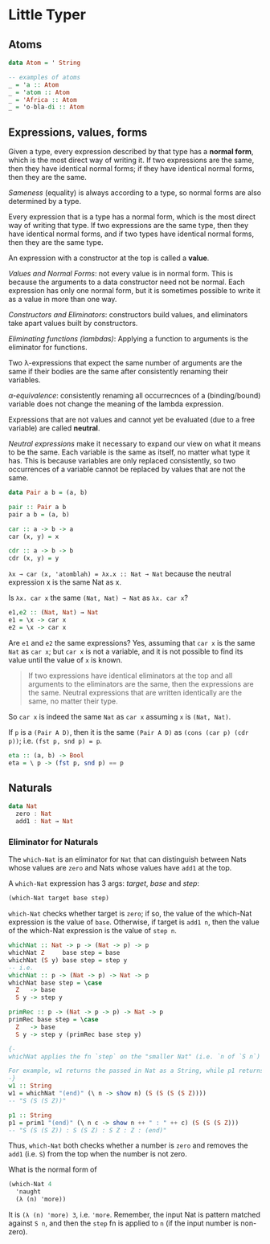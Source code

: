 # Little Typer

## Atoms

```hs
data Atom = ' String

-- examples of atoms
_ = 'a :: Atom
_ = 'atom :: Atom
_ = 'Africa :: Atom
_ = 'o-bla-di :: Atom
```


## Expressions, values, forms

Given a type, every expression described by that type has a **normal form**, which is the most direct way of writing it. If two expressions are the same, then they have identical normal forms; if they have identical normal forms, then they are the same.

*Sameness* (equality) is always according to a type, so normal forms are also determined by a type.

Every expression that is a type has a normal form, which is the most direct way of writing that type. If two expressions are the same type, then they have identical normal forms, and if two types have identical normal forms, then they are the same type.

An expression with a constructor at the top is called a **value**.

*Values and Normal Forms*: not every value is in normal form. This is because the arguments to a data constructor need not be normal. Each expression has only one normal form, but it is sometimes possible to write it as a value in more than one way.

*Constructors and Eliminators*: constructors build values, and eliminators take apart values built by constructors.

*Eliminating functions (lambdas)*: Applying a function to arguments is the eliminator for functions.

Two λ-expressions that expect the same number of arguments are the same if their bodies are the same after consistently renaming their variables.

*α-equivalence*: consistently renaming all occurrecnces of a (binding/bound) variable does not change the meaning of the lambda expression.

Expressions that are not values and cannot yet be evaluated (due to a free variable) are called **neutral**.

*Neutral expressions* make it necessary to expand our view on what it means to be the same. Each variable is the same as itself, no matter what type it has. This is because variables are only replaced consistently, so two occurrences of a variable cannot be replaced by values that are not the same.

```hs
data Pair a b = (a, b)

pair :: Pair a b
pair a b = (a, b)

car :: a -> b -> a
car (x, y) = x

cdr :: a -> b -> b
cdr (x, y) = y
```

`λx → car (x, 'atomblah) = λx.x :: Nat → Nat` 
because the neutral expression x is the same Nat as x.


Is `λx. car x` the same `(Nat, Nat) → Nat` as `λx. car x`?

```hs
e1,e2 :: (Nat, Nat) → Nat
e1 = \x -> car x
e2 = \x -> car x
```

Are `e1` and `e2` the same expressions? Yes, assuming that `car x` is the same `Nat` as `car x`; but `car x` is not a variable, and it is not possible to find its value until the value of `x` is known.

>If two expressions have identical eliminators at the top and all arguments to the eliminators are the same, then the expressions are the same. Neutral expressions that are written identically are the same, no matter their type.

So `car x` is indeed the same `Nat` as `car x` assuming `x` is `(Nat, Nat)`.


If `p` is a `(Pair A D)`, then it is the same `(Pair A D)` as `(cons (car p) (cdr p))`; i.e. `(fst p, snd p) = p`.

```hs
eta :: (a, b) -> Bool
eta = \ p -> (fst p, snd p) == p
```

## Naturals

```hs
data Nat
  zero : Nat
  add1 : Nat → Nat
```

### Eliminator for Naturals

The `which-Nat` is an eliminator for `Nat` that can distinguish between Nats whose values are `zero` and Nats whose values have `add1` at the top.

A `which-Nat` expression has 3 args: *target*, *base* and *step*:

```scheme
(which-Nat target base step)
```

`which-Nat` checks whether target is `zero`; if so, 
the value of the which-Nat expression is the value of `base`. 
Otherwise, if target is `add1 n`, then 
the value of the which-Nat expression is the value of `step n`.

```hs
whichNat :: Nat -> p -> (Nat -> p) -> p
whichNat Z     base step = base
whichNat (S y) base step = step y
-- i.e.
whichNat :: p -> (Nat -> p) -> Nat -> p
whichNat base step = \case
  Z   -> base
  S y -> step y

primRec :: p -> (Nat -> p -> p) -> Nat -> p
primRec base step = \case
  Z   -> base
  S y -> step y (primRec base step y)

{-
whichNat applies the fn `step` on the "smaller Nat" (i.e. `n of `S n`) and that's it. The primRec is similar: it also applies the 'step' fn on the "smaller nat", but here the step fn is binary and the second arg is the recursive call `primRec base step y`, recursing (back again) to primRec fn. Thus, priMRec is more powerful than whichNat.

For example, w1 returns the passed in Nat as a String, while p1 returns the same (the passed in Nat as a String), plus the entire construction that lead to it (as a String).
-}
w1 :: String
w1 = whichNat "(end)" (\ n -> show n) (S (S (S (S Z))))
-- "S (S (S Z))"

p1 :: String
p1 = prim1 "(end)" (\ n c -> show n ++ " : " ++ c) (S (S (S Z)))
-- "S (S (S Z)) : S (S Z) : S Z : Z : (end)"
```

Thus, `which-Nat` both checks whether a number is `zero` and removes the `add1` (i.e. `S`) from the top when the number is not zero.

What is the normal form of

```scheme
(which-Nat 4
  'naught
  (λ (n) 'more))
```

It is `(λ (n) 'more) 3`, i.e. `'more`. Remember, the input Nat is pattern matched against `S n`, and then the `step` fn is applied to `n` (if the input number is non-zero).
